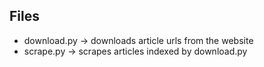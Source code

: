 ## Files

* download.py -> downloads article urls from the website
* scrape.py -> scrapes articles indexed by download.py
